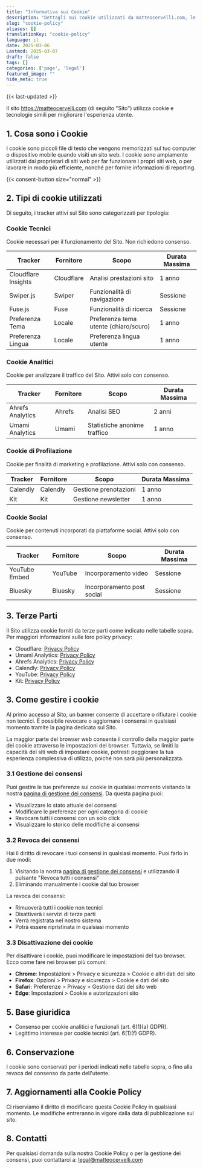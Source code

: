 ```yaml
---
title: "Informativa sui Cookie"
description: "Dettagli sui cookie utilizzati da matteocervelli.com, le loro finalità e come gli utenti possono gestire le proprie preferenze in conformità con la normativa ePrivacy."
slug: "cookie-policy"
aliases: []
translationKey: "cookie-policy"
language: it
date: 2025-03-06
Lastmod: 2025-03-07
draft: false 
tags: []
categories: ['page', 'legal']
featured_image: ""
hide_meta: true
---
```


{{< last-updated >}}

Il sito <https://matteocervelli.com> (di seguito "Sito") utilizza cookie e tecnologie simili per migliorare l'esperienza utente.

## 1. Cosa sono i Cookie

I cookie sono piccoli file di testo che vengono memorizzati sul tuo computer o dispositivo mobile quando visiti un sito web. I cookie sono ampiamente utilizzati dai proprietari di siti web per far funzionare i propri siti web, o per lavorare in modo più efficiente, nonché per fornire informazioni di reporting.

<div class="cookie-consent-section">
{{< consent-button size="normal" >}}
</div>

## 2. Tipi di cookie utilizzati

Di seguito, i tracker attivi sul Sito sono categorizzati per tipologia:

### Cookie Tecnici

Cookie necessari per il funzionamento del Sito. Non richiedono consenso.

| Tracker | Fornitore | Scopo | Durata Massima |
|---------|-----------|-------|----------------|
| Cloudflare Insights | Cloudflare | Analisi prestazioni sito | 1 anno |
| Swiper.js | Swiper | Funzionalità di navigazione | Sessione |
| Fuse.js | Fuse | Funzionalità di ricerca | Sessione |
| Preferenza Tema | Locale | Preferenza tema utente (chiaro/scuro) | 1 anno |
| Preferenza Lingua | Locale | Preferenza lingua utente | 1 anno |

### Cookie Analitici

Cookie per analizzare il traffico del Sito. Attivi solo con consenso.

| Tracker | Fornitore | Scopo | Durata Massima |
|---------|-----------|-------|----------------|
| Ahrefs Analytics | Ahrefs | Analisi SEO | 2 anni |
| Umami Analytics | Umami | Statistiche anonime traffico | 1 anno |

### Cookie di Profilazione

Cookie per finalità di marketing e profilazione. Attivi solo con consenso.

| Tracker | Fornitore | Scopo | Durata Massima |
|---------|-----------|-------|----------------|
| Calendly | Calendly | Gestione prenotazioni | 1 anno |
| Kit | Kit | Gestione newsletter | 1 anno |

### Cookie Social

Cookie per contenuti incorporati da piattaforme social. Attivi solo con consenso.

| Tracker | Fornitore | Scopo | Durata Massima |
|---------|-----------|-------|----------------|
| YouTube Embed | YouTube | Incorporamento video | Sessione |
| Bluesky | Bluesky | Incorporamento post social | Sessione |

## 3. Terze Parti

Il Sito utilizza cookie forniti da terze parti come indicato nelle tabelle sopra. Per maggiori informazioni sulle loro policy privacy:

- Cloudflare: [Privacy Policy](https://www.cloudflare.com/privacypolicy/)
- Umami Analytics: [Privacy Policy](https://umami.is/privacy)
- Ahrefs Analytics: [Privacy Policy](https://ahrefs.com/privacy)
- Calendly: [Privacy Policy](https://calendly.com/privacy)
- YouTube: [Privacy Policy](https://policies.google.com/privacy)
- Kit: [Privacy Policy](https://kit.co/privacy)

## 3. Come gestire i cookie

Al primo accesso al Sito, un banner consente di accettare o rifiutare i cookie non tecnici. È possibile revocare o aggiornare i consensi in qualsiasi momento tramite la pagina dedicata sul Sito.

La maggior parte dei browser web consente il controllo della maggior parte dei cookie attraverso le impostazioni del browser. Tuttavia, se limiti la capacità dei siti web di impostare cookie, potresti peggiorare la tua esperienza complessiva di utilizzo, poiché non sarà più personalizzata.

### 3.1 Gestione dei consensi

Puoi gestire le tue preferenze sui cookie in qualsiasi momento visitando la nostra [pagina di gestione dei consensi](/gestione-privacy). Da questa pagina puoi:

- Visualizzare lo stato attuale dei consensi
- Modificare le preferenze per ogni categoria di cookie
- Revocare tutti i consensi con un solo click
- Visualizzare lo storico delle modifiche ai consensi

### 3.2 Revoca dei consensi

Hai il diritto di revocare i tuoi consensi in qualsiasi momento. Puoi farlo in due modi:

1. Visitando la nostra [pagina di gestione dei consensi](/gestione-privacy) e utilizzando il pulsante "Revoca tutti i consensi"
2. Eliminando manualmente i cookie dal tuo browser

La revoca dei consensi:

- Rimuoverà tutti i cookie non tecnici
- Disattiverà i servizi di terze parti
- Verrà registrata nel nostro sistema
- Potrà essere ripristinata in qualsiasi momento

### 3.3 Disattivazione dei cookie

Per disattivare i cookie, puoi modificare le impostazioni del tuo browser. Ecco come fare nei browser più comuni:

- **Chrome**: Impostazioni > Privacy e sicurezza > Cookie e altri dati del sito
- **Firefox**: Opzioni > Privacy e sicurezza > Cookie e dati del sito
- **Safari**: Preferenze > Privacy > Gestione dati del sito web
- **Edge**: Impostazioni > Cookie e autorizzazioni sito

## 5. Base giuridica

- Consenso per cookie analitici e funzionali (art. 6(1)(a) GDPR).
- Legittimo interesse per cookie tecnici (art. 6(1)(f) GDPR).

## 6. Conservazione

I cookie sono conservati per i periodi indicati nelle tabelle sopra, o fino alla revoca del consenso da parte dell'utente.

## 7. Aggiornamenti alla Cookie Policy

Ci riserviamo il diritto di modificare questa Cookie Policy in qualsiasi momento. Le modifiche entreranno in vigore dalla data di pubblicazione sul sito.

## 8. Contatti

Per qualsiasi domanda sulla nostra Cookie Policy o per la gestione dei consensi, puoi contattarci a:
<legal@matteocervelli.com>
